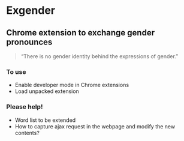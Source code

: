 # Exgender

## Chrome extension to exchange gender pronounces

> “There is no gender identity behind the expressions of gender.”

### To use

- Enable developer mode in Chrome extensions
- Load unpacked extension

### Please help!

* Word list to be extended
* How to capture ajax request in the webpage and modify the new contents? 
